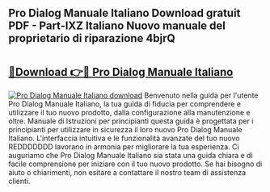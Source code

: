 ## Pro Dialog Manuale Italiano Download gratuit PDF - Part-lXZ Italiano Nuovo manuale del proprietario di riparazione 4bjrQ

# <h2><a href="http://df9x74x.blite.top/?on=Pro+Dialog+Manuale+Italiano">🔗Download 👉🔴 Pro Dialog Manuale Italiano</a></h2>

[![Pro Dialog Manuale Italiano download](https://i.imgur.com/lujVjoI.png)](http://df9x74x.blite.top/?on=Pro+Dialog+Manuale+Italiano)
Benvenuto nella guida per l'utente Pro Dialog Manuale Italiano, la tua guida di fiducia per comprendere e utilizzare il tuo nuovo prodotto, dalla configurazione alla manutenzione e oltre. Manuale di Istruzioni per principianti questa guida è progettata per i principianti per utilizzare in sicurezza il loro nuovo Pro Dialog Manuale Italiano. L'interfaccia intuitiva e le funzionalità avanzate del tuo nuovo REDDDDDDD lavorano in armonia per migliorare la tua esperienza. Ci auguriamo che Pro Dialog Manuale Italiano sia stata una guida chiara e di facile comprensione per iniziare con il tuo nuovo prodotto. Se hai bisogno di aiuto o chiarimenti, non esitare a contattare il nostro team di assistenza clienti.
